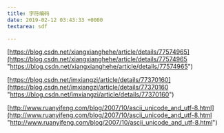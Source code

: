 ```yaml
---
title: 字符编码
date: 2019-02-12 03:43:33 +0000
textarea: sdf

---
```

[https://blog.csdn.net/xiangxianghehe/article/details/77574965](https://blog.csdn.net/xiangxianghehe/article/details/77574965 "https://blog.csdn.net/xiangxianghehe/article/details/77574965")

[https://blog.csdn.net/imxiangzi/article/details/77370160](https://blog.csdn.net/imxiangzi/article/details/77370160 "https://blog.csdn.net/imxiangzi/article/details/77370160")

[http://www.ruanyifeng.com/blog/2007/10/ascii_unicode_and_utf-8.html](http://www.ruanyifeng.com/blog/2007/10/ascii_unicode_and_utf-8.html "http://www.ruanyifeng.com/blog/2007/10/ascii_unicode_and_utf-8.html")